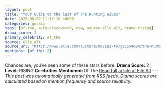 ```yaml
---
layout: post
title: "Your Guide to the Cast of The Hunting Wives"
date: 2025-08-02 11:15:10 +0000
categories: gossip
tags: [of-the, auto-discovered, new, source-elle_alt, drama-rising]
drama_score: 2
primary_celebrity: of_the
source: elle_alt
source_url: "https://www.elle.com/culture/movies-tv/g65554064/the-hunting-wives-cast-explained/"
mentions: {of_the: 2}
---
```


Chances are, you’ve seen some of these stars before. **Drama Score:** 2 | **Level:** RISING **Celebrities Mentioned:** Of The [Read full article at Elle Alt](https://www.elle.com/culture/movies-tv/g65554064/the-hunting-wives-cast-explained/) --- *This post was automatically generated from RSS feeds. Drama scores are calculated based on mention frequency and source reliability.*